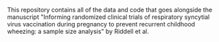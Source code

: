 This repository contains all of the data and code that goes alongside the manuscript "Informing randomized clinical trials of respiratory syncytial virus vaccination during pregnancy to prevent recurrent childhood wheezing: a sample size analysis" by Riddell et al.
